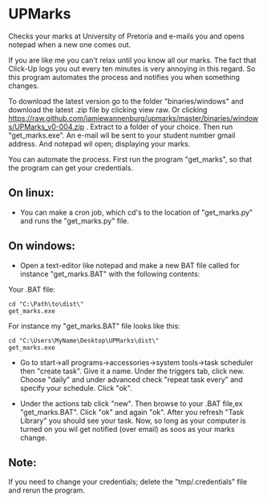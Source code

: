 UPMarks
=======

Checks your marks at University of Pretoria and e-mails you and opens notepad when a new one comes out. 

If you are like me you can't relax until you know all our marks. The fact that Click-Up logs you out every ten minutes is very annoying in this regard. So this program automates the process and notifies you when something changes.

To download the latest version go to the folder "binaries/windows" and download the latest .zip file by clicking view raw. Or clicking https://raw.github.com/jamiewannenburg/upmarks/master/binaries/windows/UPMarks_v0-004.zip . Extract to a folder of your choice. Then run "get_marks.exe". An e-mail wil be sent to your student number gmail address. And notepad wil open; displaying your marks. 

You can automate the process. First run the program "get_marks", so that the program can get your credentials. 

On linux:
---------

- You can make a cron job, which cd's to the location of "get_marks.py" and runs the "get_marks.py" file. 

On windows:
-----------

- Open a text-editor like notepad and make a new BAT file called for instance "get_marks.BAT" with the following contents:

Your .BAT file:

	cd "C:\Path\to\dist\"
	get_marks.exe

For instance my "get_marks.BAT" file looks like this:

	cd "C:\Users\MyName\Desktop\UPMarks\dist\"
	get_marks.exe

- Go to start->all programs->accessories->system tools->task scheduler then "create task". Give it a name. Under the triggers tab, click new. Choose "daily" and under advanced check "repeat task every" and specify your schedule. Click "ok". 

- Under the actions tab click "new". Then browse to your .BAT file,ex "get_marks.BAT". Click "ok" and again "ok". After you refresh "Task Library" you should see your task. Now, so long as your computer is turned on you wil get notified (over email) as soos as your marks change.

Note:
-----

If you need to change your credentials; delete the "tmp/.credentials" file and rerun the program.

